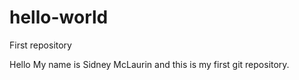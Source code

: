 # hello-world
First repository

Hello My name is Sidney McLaurin and this is my first git repository.

